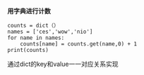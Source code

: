 **用字典进行计数**

    counts = dict（）
    names = ['ces','wow','nio']
    for name in names:
	    counts[name] = counts.get(name,0) + 1
	print(counts)
	
通过dict的key和value一一对应关系实现



<!--stackedit_data:
eyJoaXN0b3J5IjpbLTY2MDU0MzQ4N119
-->